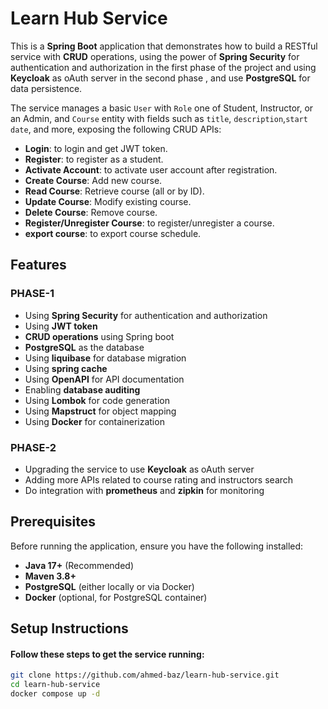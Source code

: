 # Learn Hub Service

This is a **Spring Boot** application that demonstrates how to build a RESTful service with **CRUD** operations, using
the power of **Spring Security** for authentication and authorization in the first phase of the project and using
**Keycloak** as oAuth server in the second phase , and
use **PostgreSQL** for data persistence.

The service manages a basic `User` with `Role` one of Student, Instructor, or an Admin, and `Course` entity with fields
such as `title`, `description`,`start date`, and more, exposing the following CRUD APIs:

- **Login**: to login and get JWT token.
- **Register**: to register as a student.
- **Activate Account**: to activate user account after registration.
- **Create Course**: Add new course.
- **Read Course**: Retrieve course (all or by ID).
- **Update Course**: Modify existing course.
- **Delete Course**: Remove course.
- **Register/Unregister Course**: to register/unregister a course.
- **export course**: to export course schedule.

## Features

### PHASE-1

- Using **Spring Security** for authentication and authorization
- Using **JWT token**
- **CRUD operations** using Spring boot
- **PostgreSQL** as the database
- Using **liquibase**  for database migration
- Using **spring cache**
- Using **OpenAPI** for API documentation
- Enabling **database auditing**
- Using **Lombok** for code generation
- Using **Mapstruct** for object mapping
- Using **Docker** for containerization

### PHASE-2

- Upgrading the service to use **Keycloak** as oAuth server
- Adding more APIs related to course rating and instructors search
- Do integration with **prometheus** and **zipkin** for monitoring

## Prerequisites

Before running the application, ensure you have the following installed:

- **Java 17+** (Recommended)
- **Maven 3.8+**
- **PostgreSQL** (either locally or via Docker)
- **Docker** (optional, for PostgreSQL container)

## Setup Instructions

#### Follow these steps to get the service running:

```bash
git clone https://github.com/ahmed-baz/learn-hub-service.git
cd learn-hub-service
docker compose up -d
